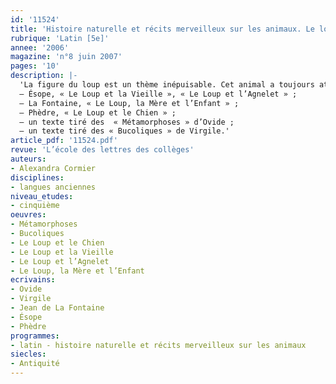 ```yaml
---
id: '11524'
title: 'Histoire naturelle et récits merveilleux sur les animaux. Le loup dans l’Antiquité'
rubrique: 'Latin [5e]'
annee: '2006'
magazine: 'n°8 juin 2007'
pages: '10'
description: |-
  'La figure du loup est un thème inépuisable. Cet animal a toujours attiré, intrigué. Nombreux donc sont les textes qui l’évoquent. Les élèves en sont friands, ce qui rend son exploitation toujours agréable. De plus, cette séquence permet d’explorer en parallèle des textes portant sur le loup à d’autres époques. C’est un moment privilégié pour proposer aux élèves plusieurs titres afin d’élaborer au choix des fiches de lectures, des exposés ou encore un défi lecture…
  – Ésope, « Le Loup et la Vieille », « Le Loup et l’Agnelet » ;
  – La Fontaine, « Le Loup, la Mère et l’Enfant » ;
  – Phèdre, « Le Loup et le Chien » ;
  – un texte tiré des  « Métamorphoses » d’Ovide ;
  – un texte tiré des « Bucoliques » de Virgile.'
article_pdf: '11524.pdf'
revue: 'L’école des lettres des collèges'
auteurs:
- Alexandra Cormier
disciplines:
- langues anciennes
niveau_etudes:
- cinquième
oeuvres:
- Métamorphoses
- Bucoliques
- Le Loup et le Chien
- Le Loup et la Vieille
- Le Loup et l’Agnelet
- Le Loup, la Mère et l’Enfant
ecrivains:
- Ovide
- Virgile
- Jean de La Fontaine
- Ésope
- Phèdre
programmes:
- latin - histoire naturelle et récits merveilleux sur les animaux
siecles:
- Antiquité
---
```

